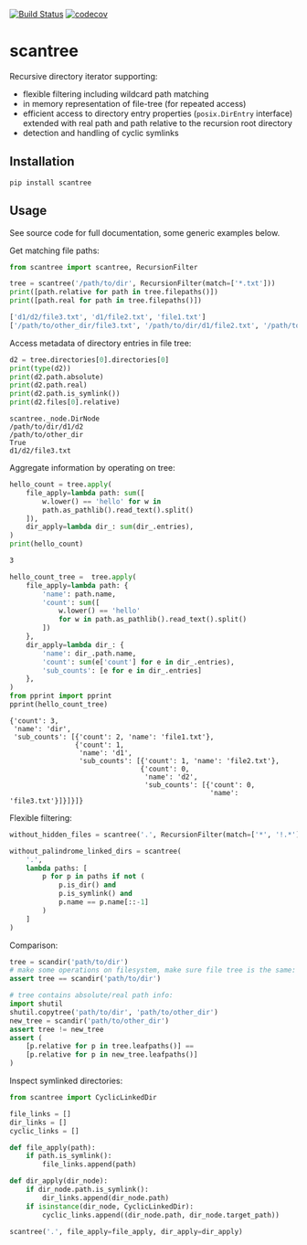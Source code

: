 [![Build Status](https://travis-ci.com/andhus/scantree.svg?branch=master)](https://travis-ci.com/andhus/scantree)
[![codecov](https://codecov.io/gh/andhus/scantree/branch/master/graph/badge.svg)](https://codecov.io/gh/andhus/scantree)
# scantree
Recursive directory iterator supporting:
- flexible filtering including wildcard path matching
- in memory representation of file-tree (for repeated access)
- efficient access to directory entry properties (`posix.DirEntry` interface) extended with real path and path relative to the recursion root directory
- detection and handling of cyclic symlinks

## Installation
```commandline
pip install scantree
```

## Usage
See source code for full documentation, some generic examples below.

Get matching file paths:
```python
from scantree import scantree, RecursionFilter

tree = scantree('/path/to/dir', RecursionFilter(match=['*.txt']))
print([path.relative for path in tree.filepaths()])
print([path.real for path in tree.filepaths()])
```
```bash
['d1/d2/file3.txt', 'd1/file2.txt', 'file1.txt']   
['/path/to/other_dir/file3.txt', '/path/to/dir/d1/file2.txt', '/path/to/dir/file1.txt']   
```
Access metadata of directory entries in file tree:
```python
d2 = tree.directories[0].directories[0]
print(type(d2))
print(d2.path.absolute)
print(d2.path.real)
print(d2.path.is_symlink())
print(d2.files[0].relative)
```
```
scantree._node.DirNode
/path/to/dir/d1/d2
/path/to/other_dir
True
d1/d2/file3.txt
```

Aggregate information by operating on tree:
```python
hello_count = tree.apply(
    file_apply=lambda path: sum([
        w.lower() == 'hello' for w in
        path.as_pathlib().read_text().split()
    ]),
    dir_apply=lambda dir_: sum(dir_.entries),
)
print(hello_count)
```
```bash
3
```

```python
hello_count_tree =  tree.apply(
    file_apply=lambda path: {
        'name': path.name,
        'count': sum([
            w.lower() == 'hello'
            for w in path.as_pathlib().read_text().split()
        ])
    },
    dir_apply=lambda dir_: {
        'name': dir_.path.name,
        'count': sum(e['count'] for e in dir_.entries),
        'sub_counts': [e for e in dir_.entries]
    },
)
from pprint import pprint
pprint(hello_count_tree)
```

```commandline
{'count': 3,
 'name': 'dir',
 'sub_counts': [{'count': 2, 'name': 'file1.txt'},
                {'count': 1,
                 'name': 'd1',
                 'sub_counts': [{'count': 1, 'name': 'file2.txt'},
                                {'count': 0,
                                 'name': 'd2',
                                 'sub_counts': [{'count': 0,
                                                 'name': 'file3.txt'}]}]}]}

```

Flexible filtering:
```python
without_hidden_files = scantree('.', RecursionFilter(match=['*', '!.*']))

without_palindrome_linked_dirs = scantree(
    '.',
    lambda paths: [
        p for p in paths if not (
            p.is_dir() and 
            p.is_symlink() and 
            p.name == p.name[::-1]
        )
    ]
)
```
Comparison:
```python
tree = scandir('path/to/dir')
# make some operations on filesystem, make sure file tree is the same:
assert tree == scandir('path/to/dir')

# tree contains absolute/real path info:
import shutil
shutil.copytree('path/to/dir', 'path/to/other_dir')   
new_tree = scandir('path/to/other_dir')
assert tree != new_tree
assert (
    [p.relative for p in tree.leafpaths()] == 
    [p.relative for p in new_tree.leafpaths()]
)
```

Inspect symlinked directories:
```python
from scantree import CyclicLinkedDir

file_links = []
dir_links = []
cyclic_links = []

def file_apply(path):
    if path.is_symlink():
        file_links.append(path)

def dir_apply(dir_node):
    if dir_node.path.is_symlink():
        dir_links.append(dir_node.path)
    if isinstance(dir_node, CyclicLinkedDir):
        cyclic_links.append((dir_node.path, dir_node.target_path))

scantree('.', file_apply=file_apply, dir_apply=dir_apply)
```